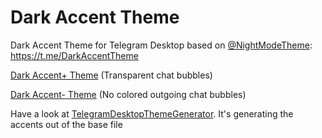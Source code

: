 # Dark Accent Theme
Dark Accent Theme for Telegram Desktop based on [@NightModeTheme](https://t.me/NightModeTheme): https://t.me/DarkAccentTheme

[Dark Accent+ Theme](https://t.me/joinchat/AAAAAD_4vfCeePHuBjWHZA) (Transparent chat bubbles)

[Dark Accent- Theme](https://t.me/joinchat/AAAAAEE8UYOfyGF8QwAVdA) (No colored outgoing chat bubbles)

Have a look at [TelegramDesktopThemeGenerator](https://github.com/timoschwarzer/TelegramDesktopThemeGenerator). It's generating the accents out of the base file
